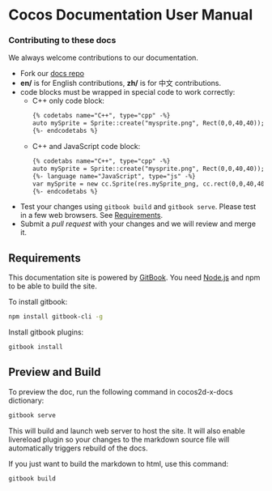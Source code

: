 # Cocos Documentation User Manual

### Contributing to these docs
We always welcome contributions to our documentation.

  - Fork our [docs repo](https://github.com/cocos2d/cocos2d-x-docs)
  - __en/__ is for English contributions, __zh/__ is for 中文 contributions.
  - code blocks must be wrapped in special code to work correctly:
    - C++ only code block:
      ```html
      {% codetabs name="C++", type="cpp" -%}
      auto mySprite = Sprite::create("mysprite.png", Rect(0,0,40,40));
      {%- endcodetabs %}
      ```
    - C++ and JavaScript code block:
      ```html
      {% codetabs name="C++", type="cpp" -%}
      auto mySprite = Sprite::create("mysprite.png", Rect(0,0,40,40));
      {%- language name="JavaScript", type="js" -%}
      var mySprite = new cc.Sprite(res.mySprite_png, cc.rect(0,0,40,40));
      {%- endcodetabs %}
      ```
  - Test your changes using `gitbook build` and `gitbook serve`. Please test in a few web browsers. See [Requirements](#Requirements).
  - Submit a *pull request* with your changes and we will review and merge it.

## Requirements
This documentation site is powered by [GitBook](https://www.gitbook.com/). You need [Node.js](https://nodejs.org/en/) and npm to be able to build the site.

To install gitbook:

```bash
npm install gitbook-cli -g
```

Install gitbook plugins:

```bash
gitbook install
```

## Preview and Build
To preview the doc, run the following command in cocos2d-x-docs dictionary:

```bash
gitbook serve
```

This will build and launch web server to host the site. It will also enable livereload plugin so your changes to the markdown source file will automatically triggers rebuild of the docs.

If you just want to build the markdown to html, use this command:

```bash
gitbook build
```
